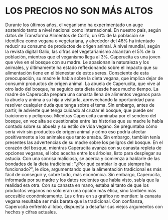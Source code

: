 # LOS PRECIOS NO SON MÁS ALTOS
Durante los últimos años, el veganismo ha experimentado un auge sostenido tanto a nivel nacional como internacional. En nuestro país, según datos de Transforma Alimentos de Corfo, un 6% de la población se identifica como vegana o vegetariana, y alrededor del 46% ha intentado reducir su consumo de productos de origen animal. A nivel mundial, según la revista digital Galio, las cifras del vegetarianismo alcanzan el 5% de la población, mientras que el veganismo llega al 3%.
Caperucita es una joven que vive en el bosque con su madre. Le apasionan la naturaleza y los animales, y últimamente ha estado reflexionando sobre el impacto que su alimentación tiene en el bienestar de estos seres. Consciente de esta preocupación, su madre le habla sobre la dieta vegana, que implica dejar de consumir productos de origen animal. La abuela de Caperucita, que vive al otro lado del bosque, ha seguido esta dieta desde hace mucho tiempo.
La madre de Caperucita prepara una canasta llena de alimentos veganos para la abuela y anima a su hija a visitarla, aprovechando la oportunidad para resolver cualquier duda que tenga sobre el tema. Sin embargo, antes de partir, le advierte que tenga cuidado al cruzar el bosque, que puede ser traicionero y peligroso.
Mientras Caperucita caminaba por el sendero del bosque, en voz alta se cuestionaba entre las historias que su madre le había contado sobre su abuela y su estilo de vida vegano. Se preguntaba cómo sería vivir sin productos de origen animal y cómo eso podría afectar positivamente a los animales que tanto amaba. Sin embargo, también tenía presentes las advertencias de su madre sobre los peligros del bosque. 
En el corazón del bosque, mientras Caperucita avanza con su canasta repleta de opciones veganas, el lobo acecha entre los árboles, listo para desplegar su astucia. Con una sonrisa maliciosa, se acerca y comienza a hablarle de las bondades de la dieta tradicional: "¿Por qué cambiar lo que siempre ha funcionado?", le dice, argumentando que la alimentación tradicional es más fácil de conseguir y, sobre todo, más económica. 
Sin embargo, Caperucita, informada por su madre y los datos recientes que había visto, sabía que la realidad era otra. Con su canasta en mano, estaba al tanto de que los productos veganos no solo eran una opción más ética, sino también más accesible económicamente. Las cifras en su gráfico no mentían: la canasta vegana resultaba ser más barata que la tradicional. Con confianza, Caperucita enfrentó al lobo, dispuesta a desafiar sus viejos argumentos con hechos y cifras actuales.
